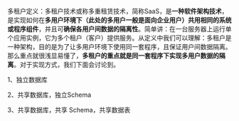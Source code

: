 多租户定义：多租户技术或称多重租赁技术，简称SaaS，是**一种软件架构技术**，是实现如何在**多用户环境下（此处的多用户一般是面向企业用户）共用相同的系统或程序组件**，并且可**确保各用户间数据的隔离性**。简单讲：在一台服务器上运行单个应用实例，它为多个租户（客户）提供服务。从定义中我们可以理解：多租户是一种架构，目的是为了让多用户环境下使用同一套程序，且保证用户间数据隔离。那么重点就很浅显易懂了，**多租户的重点就是同一套程序下实现多用户数据的隔离**。对于实现方式，我们下面会讨论到。

1、独立数据库

2、共享数据库，独立Schema

3、共享数据库，共享 Schema，共享数据表
